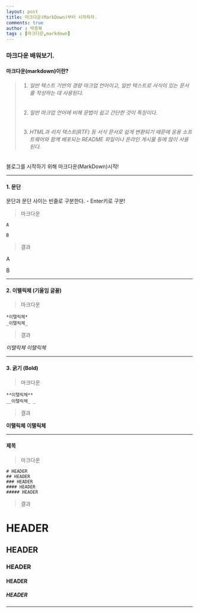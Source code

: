 ```yaml
---
layout: post
title: 마크다운(MarkDown)부터 시작하자.
comments: true
author : 박종복
tags : [마크다운,markdown]
---
```


### 마크다운 배워보기.
#### 마크다운(markdown)이란?
> 1. ###### 일반 텍스트 기반의 경량 마크업 언어이고, 일반 텍스트로 서식이 있는 문서를 작성하는 데 사용된다.  
> 2. ###### 일반 마크업 언어에 비해 문법이 쉽고 간단한 것이 특징이다.  
> 3. ###### HTML과 리치 텍스트(RTF) 등 서식 문서로 쉽게 변환되기 때문에 응용 소프트웨어와 함께 배포되는 README 파일이나 온라인 게시물 등에 많이 사용된다.  

 블로그를 시작하기 위해 마크다운(MarkDown)시작!
 
---

#### 1. 문단
문단과 문단 사이는 빈줄로 구분한다. - Enter키로 구분!
> 마크다운

```
A

B
```

> 결과

A

B

---

#### 2. 이텔릭체 (기울임 글꼴)
> 마크다운

```
*이탤릭체*
_이탤릭체_ 
``` 

> 결과

*이탤릭체*
_이탤릭체_

---

#### 3. 굵기 (Bold)
> 마크다운

```
**이탤릭체**
__이탤릭체_ _
``` 

> 결과

**이탤릭체**
__이탤릭체__

---

#### 제목
> 마크다운

```
# HEADER
## HEADER   
### HEADER  
#### HEADER   
##### HEADER
```

> 결과

# HEADER  
## HEADER  
### HEADER  
#### HEADER  
##### HEADER  

---


